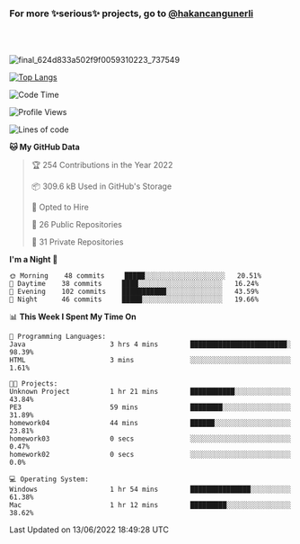 ### For more ✨serious✨ projects, go to [@hakancangunerli](https://github.com/hakancangunerli)

<br>
<br>


![final_624d833a502f9f0059310223_737549](https://user-images.githubusercontent.com/33205097/161971799-9ce51eed-574a-4cab-ae73-ff67b8fa940f.gif)


[![Top Langs](https://github-readme-stats.vercel.app/api/top-langs/?username=63616e&layout=compact&hide=tex,html,shell,assembly,javascript,C&langs_count=6&exclude_repo=2015-csharp)](https://github.com/anuraghazra/github-readme-stats)


<!--START_SECTION:waka-->
![Code Time](http://img.shields.io/badge/Code%20Time-0%20secs-blue)

![Profile Views](http://img.shields.io/badge/Profile%20Views-0-blue)

![Lines of code](https://img.shields.io/badge/From%20Hello%20World%20I%27ve%20Written-190%20Thousand%20lines%20of%20code-blue)

**🐱 My GitHub Data** 

> 🏆 254 Contributions in the Year 2022
 > 
> 📦 309.6 kB Used in GitHub's Storage 
 > 
> 💼 Opted to Hire
 > 
> 📜 26 Public Repositories 
 > 
> 🔑 31 Private Repositories  
 > 
**I'm a Night 🦉** 

```text
🌞 Morning    48 commits     █████░░░░░░░░░░░░░░░░░░░░   20.51% 
🌆 Daytime    38 commits     ████░░░░░░░░░░░░░░░░░░░░░   16.24% 
🌃 Evening    102 commits    ███████████░░░░░░░░░░░░░░   43.59% 
🌙 Night      46 commits     █████░░░░░░░░░░░░░░░░░░░░   19.66%

```


📊 **This Week I Spent My Time On** 

```text
💬 Programming Languages: 
Java                     3 hrs 4 mins        ████████████████████████░   98.39% 
HTML                     3 mins              ░░░░░░░░░░░░░░░░░░░░░░░░░   1.61%

🐱‍💻 Projects: 
Unknown Project          1 hr 21 mins        ███████████░░░░░░░░░░░░░░   43.84% 
PE3                      59 mins             ████████░░░░░░░░░░░░░░░░░   31.89% 
homework04               44 mins             ██████░░░░░░░░░░░░░░░░░░░   23.81% 
homework03               0 secs              ░░░░░░░░░░░░░░░░░░░░░░░░░   0.47% 
homework02               0 secs              ░░░░░░░░░░░░░░░░░░░░░░░░░   0.0%

💻 Operating System: 
Windows                  1 hr 54 mins        ███████████████░░░░░░░░░░   61.38% 
Mac                      1 hr 12 mins        █████████░░░░░░░░░░░░░░░░   38.62%

```


 Last Updated on 13/06/2022 18:49:28 UTC
<!--END_SECTION:waka-->


